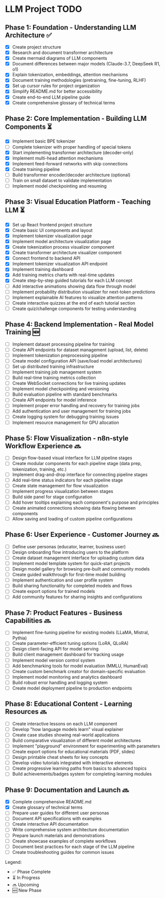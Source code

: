 # LLM Project TODO

## Phase 1: Foundation - Understanding LLM Architecture ✅
- [x] Create project structure
- [x] Research and document transformer architecture
- [x] Create mermaid diagrams of LLM components
- [x] Document differences between major models (Claude-3.7, DeepSeek R1, o1)
- [x] Explain tokenization, embeddings, attention mechanisms
- [x] Document training methodologies (pretraining, fine-tuning, RLHF)
- [x] Set up cursor rules for project organization
- [x] Simplify README.md for better accessibility
- [x] Create end-to-end LLM pipeline guide
- [x] Create comprehensive glossary of technical terms

## Phase 2: Core Implementation - Building LLM Components ⏳
- [x] Implement basic BPE tokenizer
- [ ] Complete tokenizer with proper handling of special tokens
- [x] Start implementing transformer architecture (decoder-only)
- [x] Implement multi-head attention mechanisms 
- [x] Implement feed-forward networks with skip connections
- [x] Create training pipeline
- [ ] Build transformer encoder/decoder architecture (optional)
- [ ] Train on small dataset to validate implementation
- [ ] Implement model checkpointing and resuming

## Phase 3: Visual Education Platform - Teaching LLM ⏳
- [x] Set up React frontend project structure
- [x] Create basic UI components and layout
- [x] Implement tokenizer visualization page
- [x] Implement model architecture visualization page
- [x] Create tokenization process visualizer component
- [x] Create transformer architecture visualizer component
- [x] Connect frontend to backend API
- [x] Implement tokenizer visualization API endpoint
- [x] Implement training dashboard
- [x] Add training metrics charts with real-time updates
- [x] Create step-by-step guided tutorials for each LLM concept
- [ ] Add interactive animations showing data flow through model
- [ ] Implement probability distribution visualizer for next-token predictions
- [ ] Implement explainable AI features to visualize attention patterns
- [ ] Create interactive quizzes at the end of each tutorial section
- [ ] Create quiz/challenge components for testing understanding

## Phase 4: Backend Implementation - Real Model Training 🆕
- [ ] Implement dataset processing pipeline for training
- [ ] Create API endpoints for dataset management (upload, list, delete)
- [ ] Implement tokenization preprocessing pipeline
- [ ] Create model configuration API (save/load model architectures)
- [ ] Set up distributed training infrastructure
- [ ] Implement training job management system
- [ ] Build real-time training metrics collection
- [ ] Create WebSocket connections for live training updates
- [ ] Implement model checkpointing and versioning
- [ ] Build evaluation pipeline with standard benchmarks
- [ ] Create API endpoints for model inference
- [ ] Implement proper error handling and recovery for training jobs
- [ ] Add authentication and user management for training jobs
- [ ] Create logging system for debugging training issues
- [ ] Implement resource management for GPU allocation

## Phase 5: Flow Visualization - n8n-style Workflow Experience 🔜
- [ ] Design flow-based visual interface for LLM pipeline stages
- [ ] Create modular components for each pipeline stage (data prep, tokenization, training, etc.)
- [ ] Implement drag-and-drop interface for connecting pipeline stages
- [ ] Add real-time status indicators for each pipeline stage
- [ ] Create state management for flow visualization
- [ ] Implement progress visualization between stages
- [ ] Build side panel for stage configuration
- [ ] Add hover tooltips explaining each component's purpose and principles
- [ ] Create animated connections showing data flowing between components
- [ ] Allow saving and loading of custom pipeline configurations

## Phase 6: User Experience - Customer Journey 🔜
- [ ] Define user personas (educator, learner, business user)
- [ ] Design onboarding flow introducing users to the platform
- [ ] Create dataset management interface for uploading custom data
- [ ] Implement model template system for quick-start projects
- [ ] Design model gallery for browsing pre-built and community models
- [ ] Create guided walkthrough for first-time model building
- [ ] Implement authentication and user profile system
- [ ] Build sharing functionality for completed models and flows
- [ ] Create export options for trained models
- [ ] Add community features for sharing insights and configurations

## Phase 7: Product Features - Business Capabilities 🔜
- [ ] Implement fine-tuning pipeline for existing models (LLaMA, Mistral, Pythia)
- [ ] Create parameter-efficient tuning options (LoRA, QLoRA)
- [ ] Design client-facing API for model serving
- [ ] Build client management dashboard for tracking usage
- [ ] Implement model version control system
- [ ] Add benchmarking tools for model evaluation (MMLU, HumanEval)
- [ ] Create custom benchmark creator for domain-specific evaluation
- [ ] Implement model monitoring and analytics dashboard
- [ ] Build robust error handling and logging system
- [ ] Create model deployment pipeline to production endpoints

## Phase 8: Educational Content - Learning Resources 🔜
- [ ] Create interactive lessons on each LLM component
- [ ] Develop "how language models learn" visual explainer
- [ ] Create case studies showing real-world applications
- [ ] Build comparative visualization of different model architectures
- [ ] Implement "playground" environment for experimenting with parameters
- [ ] Create export options for educational materials (PDF, slides)
- [ ] Design printable cheat sheets for key concepts
- [ ] Develop video tutorials integrated with interactive elements
- [ ] Create progressive learning paths from basics to advanced topics
- [ ] Build achievements/badges system for completing learning modules

## Phase 9: Documentation and Launch 🔜
- [x] Complete comprehensive README.md
- [x] Create glossary of technical terms
- [ ] Prepare user guides for different user personas
- [ ] Document API specifications with examples
- [ ] Create interactive API documentation
- [ ] Write comprehensive system architecture documentation
- [ ] Prepare launch materials and demonstrations
- [ ] Create showcase examples of complete workflows
- [ ] Document best practices for each stage of the LLM pipeline
- [ ] Create troubleshooting guides for common issues

Legend:
- ✅ Phase Complete
- ⏳ In Progress
- 🔜 Upcoming 
- 🆕 New Phase 